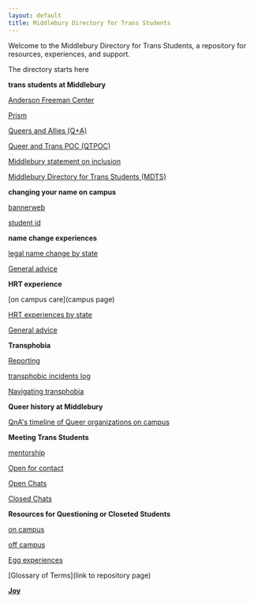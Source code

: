 ```yaml
---
layout: default
title: Middlebury Directory for Trans Students
---
```


Welcome to the Middlebury Directory for Trans Students, a repository for resources, experiences, and support.

The directory starts here

**trans students at Middlebury**

[Anderson Freeman Center](transstudentsatmiddlebury/AndersonFreemanCenterinfo.md)

[Prism](transstudentsatmiddlebury/prism.md)

[Queers and Allies (Q+A)](transstudentsatmiddlebury/QnAinfo.md)

[Queer and Trans POC (QTPOC)](transstudentsatmiddlebury/QTPOCinfo.md)

[Middlebury statement on inclusion](http://www.middlebury.edu/newsroom/archive/2018-news/node/601617)

[Middlebury Directory for Trans Students (MDTS)](transstudentsatmiddlebury/MDTSinfo.md)

**changing your name on campus**

[bannerweb](namechange/bannerweb.md)

[student id](namechange/studentid.md)

**name change experiences**

[legal name change by state](statedirectory/statedirectory.md)

[General advice](namechange/generaladvicenamechange.md)

**HRT experience**

[on campus care](campus page)

[HRT experiences by state](statedirectory/statedirectory.md)

[General advice](HRT/genadviceHRT.md)

**Transphobia**

[Reporting](https://www.middlebury.edu/office/title-IX/file-report-or-complaint)

[transphobic incidents log](transphobia/incidentslog.md)

[Navigating transphobia](transphobia/navigatingtransphobia.md)

**Queer history at Middlebury**

[QnA's timeline of Queer organizations on campus](https://www.timetoast.com/timelines/770835)

**Meeting Trans Students**

[mentorship](transstudentsatmiddlebury/MDTSinfo.md)

[Open for contact](chatdirectory/openforcontact.md)

[Open Chats](chatdirectory/openchats.md)

[Closed Chats](chatdirectory/closedchats.md)

**Resources for Questioning or Closeted Students**

[on campus](questioningandcloseted/oncampusresources.md)

[off campus](questioningandcloseted/offcampusresources.md)

[Egg experiences](questioningandcloseted/eggexperiences.md)

[Glossary of Terms](link to repository page)



[**Joy**](joy/joyrepository.md)
